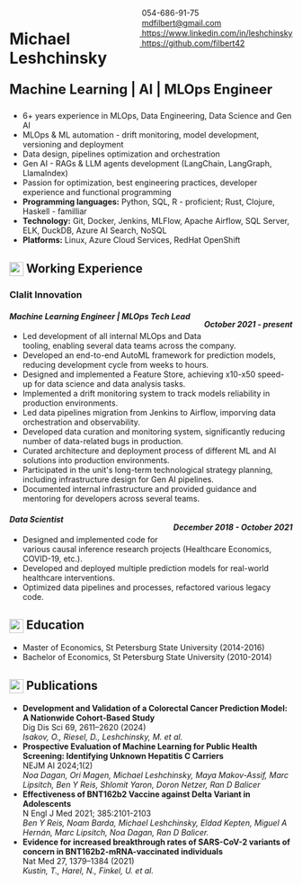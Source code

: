 
<span style="float:right;"> 
  <img src="https://raw.githubusercontent.com/FortAwesome/Font-Awesome/refs/heads/6.x/svgs/solid/phone.svg" width="15" height="15"> 054-686-91-75
  <br><img src="https://raw.githubusercontent.com/FortAwesome/Font-Awesome/refs/heads/6.x/svgs/regular/envelope.svg" width="15" height="15"> <a href="mailto:mdfilbert@gmail.com"> mdfilbert@gmail.com</a>
  <br><img src="https://raw.githubusercontent.com/FortAwesome/Font-Awesome/refs/heads/6.x/svgs/brands/linkedin.svg" width="15" height="15"><a href="https://www.linkedin.com/in/leshchinsky/"> https://www.linkedin.com/in/leshchinsky</a>
  <br><img src="https://raw.githubusercontent.com/FortAwesome/Font-Awesome/refs/heads/6.x/svgs/brands/github.svg" width="15" height="15"><a href="https://github.com/filbert42"> https://github.com/filbert42</a>
</span>

<h1> Michael Leshchinsky <br><p style="font-size:24px">Machine Learning | AI | MLOps Engineer</p></h1>

* 6+ years experience in MLOps, Data Engineering, Data Science and Gen AI
* MLOps & ML automation - drift monitoring, model development, versioning and deployment 
* Data design, pipelines optimization and orchestration
* Gen AI - RAGs & LLM agents development (LangChain, LangGraph, LlamaIndex)
* Passion for optimization, best engineering practices, developer experience and functional programming
* **Programming languages:** Python, SQL, R - proficient; Rust, Clojure, Haskell - familliar
* **Technology:** Git, Docker, Jenkins, MLFlow, Apache Airflow, SQL Server, ELK, DuckDB, Azure AI Search, NoSQL
* **Platforms:** Linux, Azure Cloud Services, RedHat OpenShift


<h2> <img src="https://raw.githubusercontent.com/FortAwesome/Font-Awesome/refs/heads/6.x/svgs/solid/laptop-code.svg" width="25" height="25" align="center"> Working Experience </h2>

### Clalit Innovation
<h4><i>Machine Learning Engineer | MLOps Tech Lead <p style="float:right">October 2021 - present</p></i></h4>

-   Led development of all internal MLOps and Data tooling, enabling several data teams across the company.
-   Developed an end-to-end AutoML framework for prediction models, reducing development cycle from weeks to hours. 
-   Designed and implemented a Feature Store, achieving x10-x50 speed-up for data science and data analysis tasks.
-   Implemented a drift monitoring system to track models reliability in production environments.
-   Led data pipelines migration from Jenkins to Airflow, imporving data orchestration and observability.
-   Developed data curation and monitoring system, significantly reducing number of data-related bugs in production.
-   Curated architecture and deployment process of different ML and AI solutions into production environments.
-   Participated in the unit's long-term technological strategy planning, including infrastructure design for Gen AI pipelines.
-   Documented internal infrastructure and provided guidance and mentoring for developers across several teams.

<h4><i>Data Scientist <p style="float:right">December 2018 - October 2021</p></i></h4>

-   Designed and implemented code for various causal inference research projects (Healthcare Economics, COVID-19, etc.).
-   Developed and deployed multiple prediction models for real-world healthcare interventions.
-   Optimized data pipelines and processes, refactored various legacy code.


<h2> <img src="https://raw.githubusercontent.com/FortAwesome/Font-Awesome/refs/heads/6.x/svgs/solid/graduation-cap.svg" width="25" height="25" align="center"> Education </h2>

* Master of Economics, St Petersburg State University (2014-2016)
* Bachelor of Economics, St Petersburg State University (2010-2014)

<h2> <img src="https://raw.githubusercontent.com/FortAwesome/Font-Awesome/refs/heads/6.x/svgs/solid/file-pen.svg" width="25" height="25" align="center"> Publications </h2>

* **Development and Validation of a Colorectal Cancer Prediction Model: A Nationwide Cohort-Based Study**<br>
Dig Dis Sci 69, 2611–2620 (2024)<br>
*Isakov, O., Riesel, D., Leshchinsky, M. et al.*
* **Prospective Evaluation of Machine Learning for Public Health Screening: Identifying Unknown Hepatitis C Carriers**<br>
NEJM AI 2024;1(2)<br>
*Noa Dagan, Ori Magen, Michael Leshchinsky, Maya Makov-Assif, Marc Lipsitch, Ben Y Reis, Shlomit Yaron, Doron Netzer, Ran D Balicer*
* **Effectiveness of BNT162b2 Vaccine against Delta Variant in Adolescents**<br>
N Engl J Med 2021; 385:2101-2103<br>
*Ben Y Reis, Noam Barda, Michael Leshchinsky, Eldad Kepten, Miguel A Hernán, Marc Lipsitch, Noa Dagan, Ran D Balicer.*
* **Evidence for increased breakthrough rates of SARS-CoV-2 variants of concern in BNT162b2-mRNA-vaccinated individuals**<br>
Nat Med 27, 1379–1384 (2021)<br>
*Kustin, T., Harel, N., Finkel, U. et al.*
